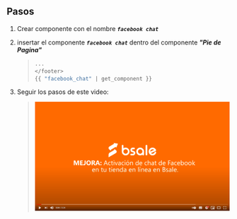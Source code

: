 ## Pasos

1. Crear componente con el nombre _**`facebook chat`**_
2. insertar el componente _**`facebook chat`**_ dentro del componente _**"Pie de Pagina"**_

    > ```js
    >...
    > </footer>
    > {{ "facebook_chat" | get_component }}
    >```
3. Seguir los pasos de este video:

    > [![](https://raw.githubusercontent.com/gmontero/bsale-market-design-doc/master/images/Captura%20de%20pantalla%202020-12-21%20165752.png)](https://www.youtube.com/watch?v=c1yspepSj98)



